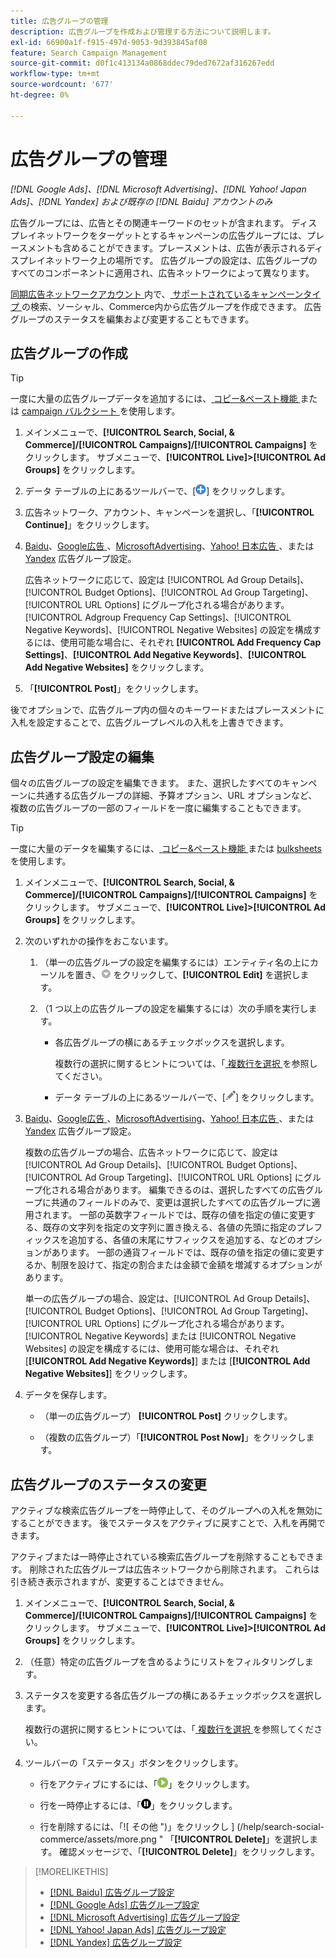 ```yaml
---
title: 広告グループの管理
description: 広告グループを作成および管理する方法について説明します。
exl-id: 66900a1f-f915-497d-9053-9d393845af08
feature: Search Campaign Management
source-git-commit: d0f1c413134a0868ddec79ded7672af316267edd
workflow-type: tm+mt
source-wordcount: '677'
ht-degree: 0%

---
```


# 広告グループの管理

*[!DNL Google Ads]、[!DNL Microsoft Advertising]、[!DNL Yahoo! Japan Ads]、[!DNL Yandex] および既存の [!DNL Baidu] アカウントのみ*

広告グループには、広告とその関連キーワードのセットが含まれます。 ディスプレイネットワークをターゲットとするキャンペーンの広告グループには、プレースメントも含めることができます。プレースメントは、広告が表示されるディスプレイネットワーク上の場所です。 広告グループの設定は、広告グループのすべてのコンポーネントに適用され、広告ネットワークによって異なります。

[ 同期広告ネットワークアカウント ](/help/search-social-commerce/campaign-management/accounts/ad-network-account-about.md) 内で、[ サポートされているキャンペーンタイプ ](/help/search-social-commerce/introduction/supported-inventory.md) の検索、ソーシャル、Commerce内から広告グループを作成できます。 広告グループのステータスを編集および変更することもできます。

## 広告グループの作成

>[!TIP]
>
>一度に大量の広告グループデータを追加するには、[ コピー&amp;ペースト機能 ](/help/search-social-commerce/campaign-management/campaigns/copy-paste.md) または [campaign バルクシート ](/help/search-social-commerce/campaign-management/bulksheets/bulksheet-about.md) を使用します。

1. メインメニューで、**[!UICONTROL Search, Social, & Commerce]/[!UICONTROL Campaigns]/[!UICONTROL Campaigns]** をクリックします。 サブメニューで、**[!UICONTROL Live]>[!UICONTROL Ad Groups]** をクリックします。

1. データ テーブルの上にあるツールバーで、[![ 作成 ](/help/search-social-commerce/assets/add.png " 作成 ")] をクリックします。

1. 広告ネットワーク、アカウント、キャンペーンを選択し、「**[!UICONTROL Continue]**」をクリックします。

1. [Baidu](/help/search-social-commerce/campaign-management/campaigns/ad-group-settings-baidu.md)、[Google広告 ](/help/search-social-commerce/campaign-management/campaigns/ad-group-settings-google.md)、[MicrosoftAdvertising](/help/search-social-commerce/campaign-management/campaigns/ad-group-settings-microsoft.md)、[Yahoo! 日本広告 ](/help/search-social-commerce/campaign-management/campaigns/ad-group-settings-yahoo-japan.md)、または [Yandex](/help/search-social-commerce/campaign-management/campaigns/ad-group-settings-yandex.md) 広告グループ設定。

   広告ネットワークに応じて、設定は [!UICONTROL Ad Group Details]、[!UICONTROL Budget Options]、[!UICONTROL Ad Group Targeting]、[!UICONTROL URL Options] にグループ化される場合があります。 [!UICONTROL Adgroup Frequency Cap Settings]、[!UICONTROL Negative Keywords]、[!UICONTROL Negative Websites] の設定を構成するには、使用可能な場合に、それぞれ **[!UICONTROL Add Frequency Cap Settings]**、**[!UICONTROL Add Negative Keywords]**、**[!UICONTROL Add Negative Websites]** をクリックします。

1. 「**[!UICONTROL Post]**」をクリックします。

後でオプションで、広告グループ内の個々のキーワードまたはプレースメントに入札を設定することで、広告グループレベルの入札を上書きできます。

## 広告グループ設定の編集

個々の広告グループの設定を編集できます。 また、選択したすべてのキャンペーンに共通する広告グループの詳細、予算オプション、URL オプションなど、複数の広告グループの一部のフィールドを一度に編集することもできます。

>[!TIP]
>
>一度に大量のデータを編集するには、[ コピー&amp;ペースト機能 ](/help/search-social-commerce/campaign-management/campaigns/copy-paste.md) または [bulksheets](/help/search-social-commerce/campaign-management/bulksheets/bulksheet-about.md) を使用します。

1. メインメニューで、**[!UICONTROL Search, Social, & Commerce]/[!UICONTROL Campaigns]/[!UICONTROL Campaigns]** をクリックします。 サブメニューで、**[!UICONTROL Live]>[!UICONTROL Ad Groups]** をクリックします。

1. 次のいずれかの操作をおこないます。

   1. （単一の広告グループの設定を編集するには）エンティティ名の上にカーソルを置き、![ メニューアイコン ](/help/search-social-commerce/assets/arrow-dropdown-menu.png " メニューアイコン ") をクリックして、**[!UICONTROL Edit]** を選択します。

   1. （1 つ以上の広告グループの設定を編集するには）次の手順を実行します。

      * 各広告グループの横にあるチェックボックスを選択します。

        複数行の選択に関するヒントについては、「[ 複数行を選択 ](/help/search-social-commerce/common-tasks/navigation-editing-selection/multiple-rows-select.md) を参照してください。

      * データ テーブルの上にあるツールバーで、[![ 編集 ](/help/search-social-commerce/assets/edit.png " 編集 ")] をクリックします。

1. [Baidu](/help/search-social-commerce/campaign-management/campaigns/ad-group-settings-baidu.md)、[Google広告 ](/help/search-social-commerce/campaign-management/campaigns/ad-group-settings-google.md)、[MicrosoftAdvertising](/help/search-social-commerce/campaign-management/campaigns/ad-group-settings-microsoft.md)、[Yahoo! 日本広告 ](/help/search-social-commerce/campaign-management/campaigns/ad-group-settings-yahoo-japan.md)、または [Yandex](/help/search-social-commerce/campaign-management/campaigns/ad-group-settings-yandex.md) 広告グループ設定。

   複数の広告グループの場合、広告ネットワークに応じて、設定は [!UICONTROL Ad Group Details]、[!UICONTROL Budget Options]、[!UICONTROL Ad Group Targeting]、[!UICONTROL URL Options] にグループ化される場合があります。 編集できるのは、選択したすべての広告グループに共通のフィールドのみで、変更は選択したすべての広告グループに適用されます。 一部の英数字フィールドでは、既存の値を指定の値に変更する、既存の文字列を指定の文字列に置き換える、各値の先頭に指定のプレフィックスを追加する、各値の末尾にサフィックスを追加する、などのオプションがあります。 一部の通貨フィールドでは、既存の値を指定の値に変更するか、制限を設けて、指定の割合または金額で金額を増減するオプションがあります。

   単一の広告グループの場合、設定は、[!UICONTROL Ad Group Details]、[!UICONTROL Budget Options]、[!UICONTROL Ad Group Targeting]、[!UICONTROL URL Options] にグループ化される場合があります。 [!UICONTROL Negative Keywords] または [!UICONTROL Negative Websites] の設定を構成するには、使用可能な場合は、それぞれ [**[!UICONTROL Add Negative Keywords]**] または [**[!UICONTROL Add Negative Websites]**] をクリックします。

1. データを保存します。

   * （単一の広告グループ） **[!UICONTROL Post]** クリックします。

   * （複数の広告グループ）「**[!UICONTROL Post Now]**」をクリックします。

## 広告グループのステータスの変更

アクティブな検索広告グループを一時停止して、そのグループへの入札を無効にすることができます。 後でステータスをアクティブに戻すことで、入札を再開できます。

アクティブまたは一時停止されている検索広告グループを削除することもできます。 削除された広告グループは広告ネットワークから削除されます。 これらは引き続き表示されますが、変更することはできません。

1. メインメニューで、**[!UICONTROL Search, Social, & Commerce]/[!UICONTROL Campaigns]/[!UICONTROL Campaigns]** をクリックします。 サブメニューで、**[!UICONTROL Live]>[!UICONTROL Ad Groups]** をクリックします。

1. （任意）特定の広告グループを含めるようにリストをフィルタリングします。

1. ステータスを変更する各広告グループの横にあるチェックボックスを選択します。

   複数行の選択に関するヒントについては、「[ 複数行を選択 ](/help/search-social-commerce/common-tasks/navigation-editing-selection/multiple-rows-select.md) を参照してください。

1. ツールバーの「ステータス」ボタンをクリックします。
   * 行をアクティブにするには、「![ アクティブ化 ](/help/search-social-commerce/assets/activate.png " アクティブ化 ")」をクリックします。

   * 行を一時停止するには、「![ 一時停止 ](/help/search-social-commerce/assets/pause.png " 一時停止 ")」をクリックします。

   * 行を削除するには、「![ その他 ")」をクリックし ] (/help/search-social-commerce/assets/more.png " 「**[!UICONTROL Delete]**」を選択します。 確認メッセージで、「**[!UICONTROL Delete]**」をクリックします。

>[!MORELIKETHIS]
>
>* [[!DNL Baidu]  広告グループ設定 ](/help/search-social-commerce/campaign-management/campaigns/ad-group-settings-baidu.md)
>* [[!DNL Google Ads]  広告グループ設定 ](/help/search-social-commerce/campaign-management/campaigns/ad-group-settings-google.md)
>* [[!DNL Microsoft Advertising]  広告グループ設定 ](/help/search-social-commerce/campaign-management/campaigns/ad-group-settings-microsoft.md)
>* [[!DNL Yahoo! Japan Ads]  広告グループ設定 ](/help/search-social-commerce/campaign-management/campaigns/ad-group-settings-yahoo-japan.md)
>* [[!DNL Yandex]  広告グループ設定 ](/help/search-social-commerce/campaign-management/campaigns/ad-group-settings-yandex.md)
